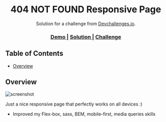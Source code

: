 <h1 align="center">404 NOT FOUND Responsive Page</h1>

<div align="center">
   Solution for a challenge from  <a href="http://devchallenges.io" target="_blank">Devchallenges.io</a>.
</div>

<div align="center">
  <h3>
    <a href="https://agitated-knuth-a3a790.netlify.app">
      Demo
    </a>
    <span> | </span>
    <a href="https://github.com/tr43om/404-Not-Found-Page-devchallenges.io-challenge">
      Solution
    </a>
    <span> | </span>
    <a href="https://devchallenges.io/challenges/wBunSb7FPrIepJZAg0sY">
      Challenge
    </a>
  </h3>
</div>

<!-- TABLE OF CONTENTS -->

## Table of Contents

- [Overview](#overview)


<!-- OVERVIEW -->

## Overview

![screenshot](https://user-images.githubusercontent.com/16707738/92399059-5716eb00-f132-11ea-8b14-bcacdc8ec97b.png)

Just a nice responsive page that perfectly works on all devices :)

- Improved my Flex-box, sass, BEM, mobile-first, media queries skills


